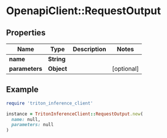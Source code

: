 # OpenapiClient::RequestOutput

## Properties

| Name | Type | Description | Notes |
| ---- | ---- | ----------- | ----- |
| **name** | **String** |  |  |
| **parameters** | **Object** |  | [optional] |

## Example

```ruby
require 'triton_inference_client'

instance = TritonInferenceClient::RequestOutput.new(
  name: null,
  parameters: null
)
```

